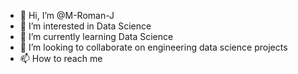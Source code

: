 - 👋 Hi, I’m @M-Roman-J
- 👀 I’m interested in Data Science
- 🌱 I’m currently learning Data Science
- 💞️ I’m looking to collaborate on engineering data science projects
- 📫 How to reach me 

<!---
M-Roman-J/M-Roman-J is a ✨ special ✨ repository because its `README.md` (this file) appears on your GitHub profile.
You can click the Preview link to take a look at your changes.
--->
